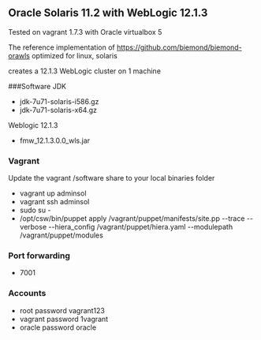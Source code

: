 ## Oracle Solaris 11.2 with WebLogic 12.1.3

Tested on vagrant 1.7.3 with Oracle virtualbox 5

The reference implementation of https://github.com/biemond/biemond-orawls
optimized for linux, solaris

creates a 12.1.3 WebLogic cluster on 1 machine

###Software
JDK
- jdk-7u71-solaris-i586.gz
- jdk-7u71-solaris-x64.gz

Weblogic 12.1.3
- fmw_12.1.3.0.0_wls.jar

### Vagrant
Update the vagrant /software share to your local binaries folder
- vagrant up adminsol
- vagrant ssh adminsol
- sudo su -
- /opt/csw/bin/puppet apply /vagrant/puppet/manifests/site.pp --trace --verbose --hiera_config /vagrant/puppet/hiera.yaml --modulepath /vagrant/puppet/modules

### Port forwarding
- 7001

### Accounts
- root password vagrant123
- vagrant password 1vagrant
- oracle password oracle
